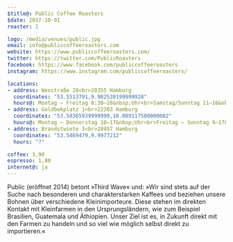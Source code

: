 ```yaml
---
$title@: Public Coffee Roasters
$date: 2017-10-01
roaster: 1

logo: /media/venues/public.jpg
email: info@publiccoffeeroasters.com
website: https://www.publiccoffeeroasters.com/
twitter: https://twitter.com/PublicRoasters
facebook: https://www.facebook.com/publiccoffeeroasters
instagram: https://www.instagram.com/publiccoffeeroasters/

locations:
- address: Wexstraße 28<br>20355 Hamburg
  coordinates: "53.5513791,9.982530199999928"
  hours@: Montag – Freitag 8:30–16&nbsp;Uhr<br>Samstag/Sonntag 11–16&nbsp;Uhr
- address: Goldbekplatz 1<br>22303 Hamburg
  coordinates: "53.58365939999999,10.009117500000002"
  hours@: Montag – Donnerstag 10–17&nbsp;Uhr<br>Freitag – Sonntag 9–17&nbsp;Uhr
- address: Brandstwiete 3<br>20457 Hamburg
  coordinates: "53.5469479,9.9977212"
  hours: "?"

coffee: 3,90
espresso: 1,80
internet@: ja
---
```


Public (eröffnet 2014) betont »Third Wave« und: »Wir sind stets auf der Suche nach besonderen und charakterstarken Kaffees und beziehen unsere Bohnen über verschiedene Kleinimporteure. Diese stehen im direkten Kontakt mit Kleinfarmen in den Ursprungsländern, wie zum Beispiel Brasilien, Guatemala und Äthiopien. Unser Ziel ist es, in Zukunft direkt mit den Farmen zu handeln und so viel wie möglich selbst direkt zu importieren.«